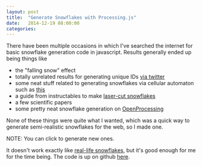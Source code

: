 ```yaml
---
layout: post
title:  "Generate Snowflakes with Processing.js"
date:   2014-12-19 08:00:00
categories:
---
```


There have been multiple occasions in which I've searched the internet for basic snowflake generation code in javascript. Results generally ended up being things like

* the "falling snow" effect
* totally unrelated results for generating unique IDs [via twitter](https://github.com/twitter/snowflake)
* some neat stuff related to generating snowflakes via cellular automaton such as [this](http://community.wolfram.com/groups/-/m/t/235291)
* a guide from instructables to make [laser-cut snowflakes](http://www.instructables.com/id/Laser-cut-algorithmic-snowflakes/)
* a few scientific papers
* some pretty neat snowflake generation on [OpenProcessing](http://www.openprocessing.org/search/?q=snowflake)

None of these things were quite what I wanted, which was a quick way to generate semi-realistic snowflakes for the web, so I made one.

<canvas height="400" width="400" data-processing-sources="/js/generate-snowflakes.pde" id="generate-snowflakes"></canvas>

NOTE: You can click to generate new ones.

It doesn't work exactly like [real-life snowflakes](http://www.its.caltech.edu/~atomic/snowcrystals/class/class.htm), but it's good enough for me for the time being. The code is up on github [here](https://github.com/anthonypleshek/processingjs-generate-snowflakes).
